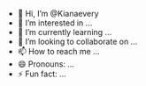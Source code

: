 - 👋 Hi, I’m @Kianaevery
- 👀 I’m interested in ...
- 🌱 I’m currently learning ...
- 💞️ I’m looking to collaborate on ...
- 📫 How to reach me ...
- 😄 Pronouns: ...
- ⚡ Fun fact: ...

<!---
Kianaevery/Kianaevery is a ✨ special ✨ repository because its `README.md` (this file) appears on your GitHub profile.
You can click the Preview link to take a look at your changes.
--->

